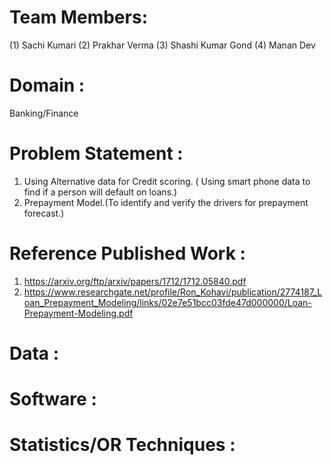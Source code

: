 # Team Members:
(1) Sachi Kumari
(2) Prakhar Verma
(3) Shashi Kumar Gond
(4) Manan Dev
# Domain :
Banking/Finance
# Problem Statement :
1) Using Alternative data for Credit scoring. ( Using smart phone data to find if a person will default on loans.)
2) Prepayment Model.(To identify and verify the drivers for prepayment forecast.) 
# Reference Published Work :
1) https://arxiv.org/ftp/arxiv/papers/1712/1712.05840.pdf
2) https://www.researchgate.net/profile/Ron_Kohavi/publication/2774187_Loan_Prepayment_Modeling/links/02e7e51bcc03fde47d000000/Loan-Prepayment-Modeling.pdf
# Data :
# Software :
# Statistics/OR Techniques :
